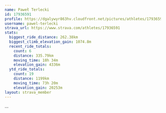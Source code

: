 ```yaml
---
name: Paweł Terlecki
id: 17936591
profile: https://dgalywyr863hv.cloudfront.net/pictures/athletes/17936591/5577025/4/large.jpg
username: pawel-terlecki
strava_url: https://www.strava.com/athletes/17936591
stats:
  biggest_ride_distance: 262.38km
  biggest_climb_elevation_gain: 1074.8m
  recent_ride_totals:
    count: 6
    distance: 335.79km
    moving_time: 18h 34m
    elevation_gain: 4336m
  ytd_ride_totals:
    count: 19
    distance: 1199km
    moving_time: 73h 20m
    elevation_gain: 20253m
layout: strava_member
--- 
```

...
